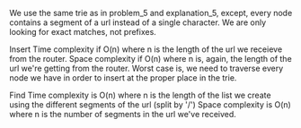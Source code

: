 We use the same trie as in problem_5 and explanation_5, except, every node contains a segment of a url instead of a single character. 
We are only looking for exact matches, not prefixes. 

Insert
Time complexity if O(n) where n is the length of the url we receieve from the router. 
Space complexity if O(n) where n is, again, the length of the url we're getting from the router. Worst case is, we need to traverse every node we have in order to insert at the proper place in the trie.

Find
Time complexity is O(n) where n is the length of the list we create using the different segments of the url (split by '/')
Space complexity is O(n) where n is the number of segments in the url we've received. 
